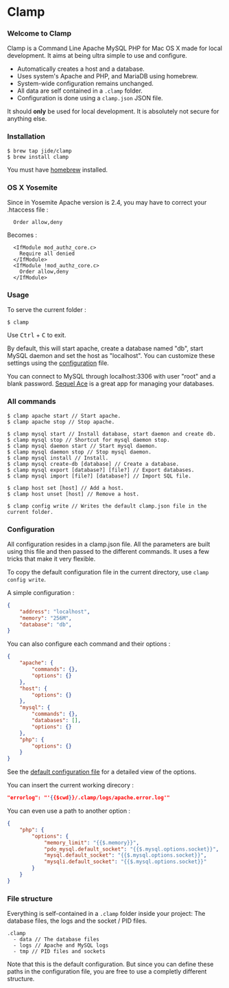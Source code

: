 Clamp
=====

### [<span class="octicon octicon-link"></span>](#welcome-to-clamp) Welcome to Clamp

Clamp is a Command Line Apache MySQL PHP for Mac OS X made for local development. It aims at being ultra simple to use and configure.

*   Automatically creates a host and a database.
*   Uses system's Apache and PHP, and MariaDB using homebrew.
*   System-wide configuration remains unchanged.
*   All data are self contained in a `.clamp` folder.
*   Configuration is done using a `clamp.json` JSON file.

<span class="octicon octicon-alert"></span> It should **only** be used for local development. It is absolutely not secure for anything else.

### [<span class="octicon octicon-link"></span>](#installation) Installation

```
$ brew tap jide/clamp
$ brew install clamp
```

You must have [homebrew](http://brew.sh) installed.

### [<span class="octicon octicon-link"></span>](#installation) OS X Yosemite

Since in Yosemite Apache version is 2.4, you may have to correct your .htaccess file :

```
  Order allow,deny
```

Becomes :

```
  <IfModule mod_authz_core.c>
    Require all denied
  </IfModule>
  <IfModule !mod_authz_core.c>
    Order allow,deny
  </IfModule>
```

### [<span class="octicon octicon-link"></span>](#quickstart) Usage

To serve the current folder :

```
$ clamp
```

Use <kbd>Ctrl</kbd> + <kbd>C</kbd> to exit.

By default, this will start apache, create a database named "db", start MySQL daemon and set the host as "localhost". You can customize these settings using the [configuration](#configuration) file.

You can connect to MySQL through localhost:3306 with user "root" and a blank password. [Sequel Ace](https://sequel-ace.com/) is a great app for managing your databases.

### [<span class="octicon octicon-link"></span>](#all-commands) All commands

```
$ clamp apache start // Start apache.
$ clamp apache stop // Stop apache.

$ clamp mysql start // Install database, start daemon and create db.
$ clamp mysql stop // Shortcut for mysql daemon stop.
$ clamp mysql daemon start // Start mysql daemon.
$ clamp mysql daemon stop // Stop mysql daemon.
$ clamp mysql install // Install.
$ clamp mysql create-db [database] // Create a database.
$ clamp mysql export [database?] [file?] // Export databases.
$ clamp mysql import [file?] [database?] // Import SQL file.

$ clamp host set [host] // Add a host.
$ clamp host unset [host] // Remove a host.

$ clamp config write // Writes the default clamp.json file in the current folder.
```

### [<span class="octicon octicon-link"></span>](#configuration) Configuration

All configuration resides in a clamp.json file. All the parameters are built using this file and then passed to the different commands. It uses a few tricks that make it very flexible.

To copy the default configuration file in the current directory, use `clamp config write`.

A simple configuration :

```json
{
    "address": "localhost",
    "memory": "256M",
    "database": "db",
}
```

You can also configure each command and their options :

```json
{
    "apache": {
        "commands": {},
        "options": {}
    },
    "host": {
        "options": {}
    },
    "mysql": {
        "commands": {},
        "databases": [],
        "options": {}
    },
    "php": {
        "options": {}
    }
}
```

See the [default configuration file](https://github.com/jide/clamp/blob/master/clamp.defaults.json) for a detailed view of the options.

You can insert the current working direcory :

```json
"errorlog": "'{{$cwd}}/.clamp/logs/apache.error.log'"
```

You can even use a path to another option :

```json
{
    "php": {
        "options": {
            "memory_limit": "{{$.memory}}",
            "pdo_mysql.default_socket": "{{$.mysql.options.socket}}",
            "mysql.default_socket": "{{$.mysql.options.socket}}",
            "mysqli.default_socket": "{{$.mysql.options.socket}}"
        }
    }
}
```

### [<span class="octicon octicon-link"></span>](#file-structure) File structure

Everything is self-contained in a `.clamp` folder inside your project: The database files, the logs and the socket / PID files.

```
.clamp
  - data // The database files
  - logs // Apache and MySQL logs
  - tmp // PID files and sockets
```

Note that this is the default configuration. But since you can define these paths in the configuration file, you are free to use a completly different structure.
